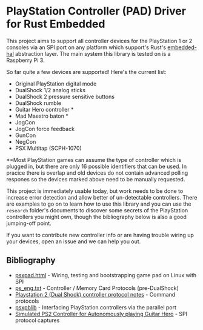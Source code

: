 # PlayStation Controller (PAD) Driver for Rust Embedded

This project aims to support all controller devices for the PlayStation 1 or 2
consoles via an SPI port on any platform which support's Rust's
[embedded-hal](https://github.com/japaric/embedded-hal) abstraction layer. The
main system this library is tested on is a Raspberry Pi 3.

So far quite a few devices are supported! Here's the current list:

* Original PlayStation digital mode
* DualShock 1/2 analog sticks
* DualShock 2 pressure sensitive buttons
* DualShock rumble
* Guitar Hero controller *
* Mad Maestro baton *
* JogCon
* JogCon force feedback
* GunCon
* NegCon
* PSX Multitap (SCPH-1070)

*=Most PlayStation games can assume the type of controller which is plugged in,
but there are only 16 possible identifiers that can be used. In pracice there is
overlap and old devices do not contain advanced polling respones so the devices
marked above need to be manually requested.

This project is immediately usable today, but work needs to be done to increase
error detection and allow better of un-detectable controllers. There are
examples to go on to learn how to use this library and you can use the
`research` folder's documents to discover some secrets of the PlayStation
controllers you might own, though the bibliography below is also a good
jumping-off point.

If you want to contribute new controller info or are having trouble wiring up
your devices, open an issue and we can help you out.

## Bibliography

* [psxpad.html](http://domisan.sakura.ne.jp/article/psxpad/psxpad.html) - Wiring, testing and bootstrapping game pad on Linux with SPI
* [ps_eng.txt](http://kaele.com/~kashima/games/ps_eng.txt) - Controller / Memory Card Protocols (pre-DualShock)
* [Playstation 2 (Dual Shock) controller protocol notes](https://gist.github.com/scanlime/5042071) - Command protocols
* [psxpblib](http://www.debaser.force9.co.uk/psxpblib/) - Interfacing PlayStation controllers via the parallel port
* [Simulated PS2 Controller for Autonomously playing Guitar Hero](http://procrastineering.blogspot.ca/2010/12/simulated-ps2-controller-for.html) - SPI protocol captures

